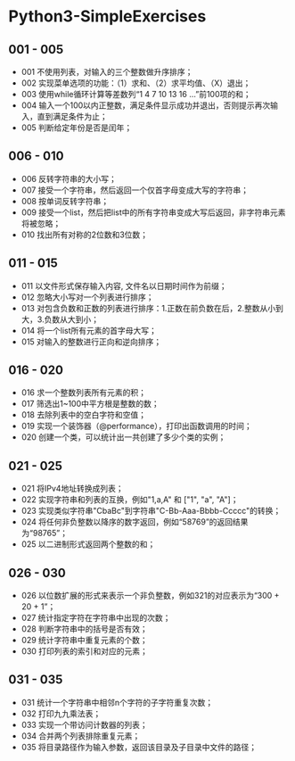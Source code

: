 # Python3-SimpleExercises

## 001 - 005
- 001 不使用列表，对输入的三个整数做升序排序；
- 002 实现菜单选项的功能：（1）求和、（2）求平均值、（X）退出；
- 003 使用while循环计算等差数列“1 4 7 10 13 16 ...”前100项的和；
- 004 输入一个100以内正整数，满足条件显示成功并退出，否则提示再次输入，直到满足条件为止；
- 005 判断给定年份是否是闰年；

## 006 - 010
- 006 反转字符串的大小写；
- 007 接受一个字符串，然后返回一个仅首字母变成大写的字符串；
- 008 按单词反转字符串；
- 009 接受一个list，然后把list中的所有字符串变成大写后返回，非字符串元素将被忽略；
- 010 找出所有对称的2位数和3位数；

## 011 - 015
- 011 以文件形式保存输入内容, 文件名以日期时间作为前缀；
- 012 忽略大小写对一个列表进行排序；
- 013 对包含负数和正数的列表进行排序：1.正数在前负数在后，2.整数从小到大，3.负数从大到小；
- 014 将一个list所有元素的首字母大写；
- 015 对输入的整数进行正向和逆向排序；

## 016 - 020
- 016 求一个整数列表所有元素的积；
- 017 筛选出1~100中平方根是整数的数；
- 018 去除列表中的空白字符和空值；
- 019 实现一个装饰器（@performance），打印出函数调用的时间；
- 020 创建一个类，可以统计出一共创建了多少个类的实例；

## 021 - 025
- 021 将IPv4地址转换成列表；
- 022 实现字符串和列表的互换，例如"1,a,A" 和 ["1", "a", "A"]；
- 023 实现类似字符串"CbaBc"到字符串"C-Bb-Aaa-Bbbb-Ccccc"的转换；
- 024 将任何非负整数以降序的数字返回，例如“58769”的返回结果为“98765”；
- 025 以二进制形式返回两个整数的和；

## 026 - 030
- 026 以位数扩展的形式来表示一个非负整数，例如321的对应表示为“300 + 20 + 1”；
- 027 统计指定字符在字符串中出现的次数；
- 028 判断字符串中的括号是否有效；
- 029 统计字符串中重复元素的个数；
- 030 打印列表的索引和对应的元素；

## 031 - 035
- 031 统计一个字符串中相邻n个字符的子字符重复次数；
- 032 打印九九乘法表；
- 033 实现一个带访问计数器的列表；
- 034 合并两个列表排除重复元素；
- 035 将目录路径作为输入参数，返回该目录及子目录中文件的路径；
